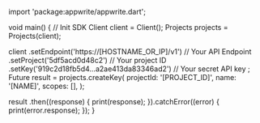 import 'package:appwrite/appwrite.dart';

void main() { // Init SDK
  Client client = Client();
  Projects projects = Projects(client);

  client
    .setEndpoint('https://[HOSTNAME_OR_IP]/v1') // Your API Endpoint
    .setProject('5df5acd0d48c2') // Your project ID
    .setKey('919c2d18fb5d4...a2ae413da83346ad2') // Your secret API key
  ;
  Future result = projects.createKey(
    projectId: '[PROJECT_ID]',
    name: '[NAME]',
    scopes: [],
  );

  result
    .then((response) {
      print(response);
    }).catchError((error) {
      print(error.response);
  });
}
